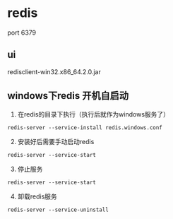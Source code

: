 # redis
port 6379

## ui
redisclient-win32.x86_64.2.0.jar

## windows下redis 开机自启动

1. 在redis的目录下执行（执行后就作为windows服务了）

`redis-server --service-install redis.windows.conf`

2. 安装好后需要手动启动redis

`redis-server --service-start`

3. 停止服务

`redis-server --service-start`

4. 卸载redis服务

`redis-server --service-uninstall`
